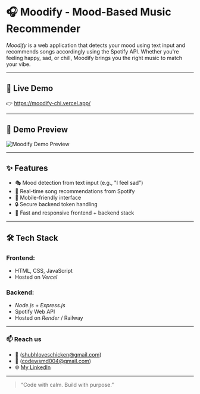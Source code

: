 # 🎧 Moodify - Mood-Based Music Recommender

*Moodify* is a web application that detects your mood using text input and recommends songs accordingly using the Spotify API. Whether you're feeling happy, sad, or chill, Moodify brings you the right music to match your vibe.

---

## 🔗 Live Demo

👉 https://moodify-chi.vercel.app/

---

## 📸 Demo Preview

![Moodify Demo Preview](demo/demo.gif)  
<!-- Replace with your actual GIF or screenshot -->

---

## ✨ Features

- 🎭 Mood detection from text input (e.g., "I feel sad")
- 🎵 Real-time song recommendations from Spotify
- 📱 Mobile-friendly interface
- 🔒 Secure backend token handling
- 🚀 Fast and responsive frontend + backend stack

---

## 🛠 Tech Stack

### Frontend:
- HTML, CSS, JavaScript
- Hosted on *Vercel*

### Backend:
- *Node.js* + *Express.js*
- Spotify Web API
- Hosted on *Render* / Railway

---

### 📫 Reach us 
- 📧 (shubhloveschicken@gmail.com)
- 📧 (codewsmd004@gmail.com) 
- 🌐 [My LinkedIn](www.linkedin.com/in/shubham-mishra-b10b30356)

---

> “Code with calm. Build with purpose.”
